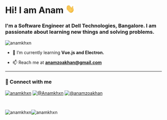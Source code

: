 # Hi! I am Anam <img src="https://raw.githubusercontent.com/anamkhxn/anamkhxn/main/media/wave.gif" width="30px">

<!--
**anamkhxn/anamkhxn** is a ✨ _special_ ✨ repository because its `README.md` (this file) appears on your GitHub profile.
-->
<h3>I'm a Software Engineer at Dell Technologies, Bangalore. I am passionate about learning new things and solving problems.</h3>

<p align="left"> <img src="https://komarev.com/ghpvc/?username=anamkhxn" alt="anamkhxn" /> </p>
<!--
- 🔭 I’m currently working on [niche](https://github.com/anamkhxn/niche)
-->

- 🌱 I’m currently learning **Vue.js and Electron.**

- 📫 Reach me at <a href="mailto:anamzoakhan@gmail.com">**anamzoakhan@gmail.com**</a>

-----

### 🤝 Connect with me

<a href="https://linkedin.com/in/anamkhxn" target="_blank"><img align="center" src="https://cdn.jsdelivr.net/npm/simple-icons@3.0.1/icons/linkedin.svg" alt="anamkhxn" height="30" width="30" /></a>
<a href="https://twitter.com/@anamkhxn" target="_blank"><img align="center" src="https://cdn.jsdelivr.net/npm/simple-icons@3.0.1/icons/twitter.svg" alt="@Anamkhxn" height="30" width="30" /></a>
<a href="https://medium.com/@anamzoakhan" target="_blank"><img align="center" src="https://cdn.jsdelivr.net/npm/simple-icons@3.0.1/icons/medium.svg" alt="@anamzoakhan" height="30" width="30" /></a>
</p>
<!-- <br />

### 🔧 Technologies & Tools

<div>
	<img alt="Java" align="left" src="https://img.icons8.com/dusk/64/000000/java-coffee-cup-logo.png"/>
	<img alt="Python" align="left" src="https://img.icons8.com/dusk/64/000000/python.png"/>
	<img alt="JavaScript" align="left" src="https://img.icons8.com/dusk/64/000000/javascript-logo.png"/>
	<img alt="HTML5" align="left" src="https://img.icons8.com/dusk/64/000000/html-5.png"/>
	<img alt="CSS3" align="left" src="https://img.icons8.com/dusk/64/000000/css3.png"/>
</div>
<br />
<hr width="1%" />

<div>
  <img alt="React.js" align="left" src="https://img.icons8.com/office/80/000000/react.png" width="64px" />
  <img alt="Vue.js" align="left" src="https://img.icons8.com/color/96/000000/vue-js.png" width="64px" />
  <img alt="Node.js" align="left" src="https://img.icons8.com/color/96/000000/nodejs.png" width="64px" />
	<img alt="GitHub" align="left" src="https://img.icons8.com/dusk/64/000000/github.png"/>
  <img alt="MongoDB" align="left" src="https://img.icons8.com/color/96/000000/mongodb.png" width="64px" />
  
</div>
<br />
<hr width="1%" />

<div>
  <img alt="Postman" align="left" src="https://img.icons8.com/dusk/64/000000/postman-api.png"/>
  <img alt="Ubuntu" align="left" src="https://img.icons8.com/color/96/000000/ubuntu--v1.png" width="64px" />
	<img alt="VS Code" align="left" src="https://img.icons8.com/dusk/64/000000/visual-studio-code-insides.png"/>
	<img alt="IntelliJ IDEA" align="left" src="https://img.icons8.com/color/96/000000/intellij-idea.png" width="64px" />
  <img alt="Unity" align="left" src="https://img.icons8.com/ios-filled/100/000000/unity.png" width="64px" />
</div>
<br />
<hr width="1%" />
 -->
<br />

<img align="left" src="https://github-readme-stats.vercel.app/api?username=anamkhxn&show_icons=true" alt="anamkhxn" /><img align="left" src="https://github-readme-stats.vercel.app/api/top-langs/?username=anamkhxn&layout=compact" alt="anamkhxn"/>




